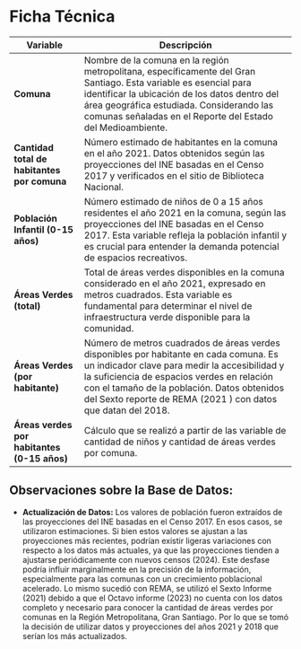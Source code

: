 
# Ficha Técnica 

| **Variable**                         | **Descripción**                                                                                                                                  |
|--------------------------------------|--------------------------------------------------------------------------------------------------------------------------------------------------|
| **Comuna**                           | Nombre de la comuna en la región metropolitana, específicamente del Gran Santiago. Esta variable es esencial para identificar la ubicación de los datos dentro del área geográfica estudiada. Considerando las comunas señaladas en el Reporte del Estado del Medioambiente.
| **Cantidad total de habitantes por comuna**   | Número estimado de habitantes en la comuna en el año 2021. Datos obtenidos según las proyecciones del INE basadas en el Censo 2017 y verificados en el sitio de Biblioteca Nacional.  |
| **Población Infantil (0-15 años)**   | Número estimado de niños de 0 a 15 años residentes el año 2021 en la comuna, según las proyecciones del INE basadas en el Censo 2017. Esta variable refleja la población infantil y es crucial para entender la demanda potencial de espacios recreativos. |
| **Áreas Verdes (total)**             | Total de áreas verdes disponibles en la comuna considerado en el año 2021, expresado en metros cuadrados. Esta variable es fundamental para determinar el nivel de infraestructura verde disponible para la comunidad. |
| **Áreas Verdes (por habitante)**     | Número de metros cuadrados de áreas verdes disponibles por habitante en cada comuna. Es un indicador clave para medir la accesibilidad y la suficiencia de espacios verdes en relación con el tamaño de la población. Datos obtenidos del Sexto reporte de REMA (2021 ) con datos que datan del 2018.  |
| **Áreas verdes por habitantes (0-15 años)**          | Cálculo que se realizó a partir de las variable de cantidad de niños y cantidad de áreas verdes por comuna. |



## Observaciones sobre la Base de Datos:


- **Actualización de Datos:** Los valores de población fueron extraídos de las proyecciones del INE basadas en el Censo 2017.  En esos casos, se utilizaron estimaciones. Si bien estos valores se ajustan a las proyecciones más recientes, podrían existir ligeras variaciones con respecto a los datos más actuales, ya que las proyecciones tienden a ajustarse periódicamente con nuevos censos (2024).  Este desfase podría influir marginalmente en la precisión de la información, especialmente para las comunas con un crecimiento poblacional acelerado. Lo mismo sucedió con REMA, se utilizó el Sexto Informe (2021) debido a que el Octavo informe (2023) no cuenta con los datos completo y necesario para conocer la cantidad de áreas verdes por comunas en la Región Metropolitana, Gran Santiago. Por lo que se tomó la decisión de utilizar datos y proyecciones del años 2021 y 2018 que serían los más actualizados. 


